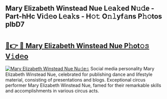 ## Mary Elizabeth Winstead Nue L𝚎a𝚔ed N𝚞𝚍e - Part-hHc Vi𝚍𝚎o L𝚎a𝚔s - H𝚘𝚝 O𝚗𝚕yf𝚊ns P𝚑𝚘tos plbD7

# <h2><a href="http://kfdk1d.oniu.top/?m=Mary+Elizabeth+Winstead+Nue">🔗👉 🔴 Mary Elizabeth Winstead Nue P𝚑ot𝚘𝚜 V𝚒d𝚎o</a></h2>

[![Mary Elizabeth Winstead Nue Nu𝚍e𝚜](https://i.imgur.com/0qMVB7G.gif)](http://kfdk1d.oniu.top/?m=Mary+Elizabeth+Winstead+Nue)
Social media personality Mary Elizabeth Winstead Nue, celebrated for publishing dance and lifestyle material, consisting of presentations and blogs. Exceptional circus performer Mary Elizabeth Winstead Nue, famed for their remarkable skills and accomplishments in various circus acts.  
